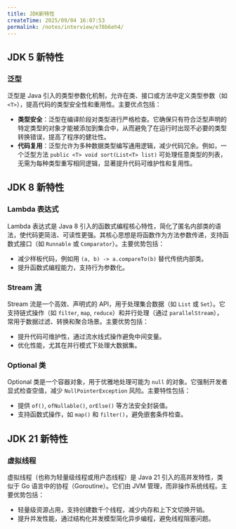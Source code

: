 ```yaml
---
title: JDK新特性
createTime: 2025/09/04 16:07:53
permalink: /notes/interview/e78b6eh4/
---
```

## JDK 5 新特性

### 泛型

泛型是 Java 引入的类型参数化机制，允许在类、接口或方法中定义类型参数（如 `<T>`），提高代码的类型安全性和重用性。主要优点包括：

- **类型安全**：泛型在编译阶段对类型进行严格检查。它确保只有符合泛型声明的特定类型的对象才能被添加到集合中，从而避免了在运行时出现不必要的类型转换错误，提高了程序的健壮性。
- **代码复用**：泛型允许为多种数据类型编写通用逻辑，减少代码冗余。例如，一个泛型方法 `public <T> void sort(List<T> list)` 可处理任意类型的列表，无需为每种类型重写相同逻辑，显著提升代码可维护性和复用性。

## JDK 8 新特性

### Lambda 表达式

Lambda 表达式是 Java 8 引入的函数式编程核心特性，简化了匿名内部类的语法，使代码更简洁、可读性更强。其核心思想是将函数作为方法参数传递，支持函数式接口（如 `Runnable` 或 `Comparator`）。主要优势包括：

- 减少样板代码，例如用 `(a, b) -> a.compareTo(b)` 替代传统内部类。
- 提升函数式编程能力，支持行为参数化。

### Stream 流

Stream 流是一个高效、声明式的 API，用于处理集合数据（如 `List` 或 `Set`）。它支持链式操作（如 `filter`, `map`, `reduce`）和并行处理（通过 `parallelStream`），常用于数据过滤、转换和聚合场景。主要优势包括：

- 提升代码可维护性，通过流水线式操作避免中间变量。
- 优化性能，尤其在并行模式下处理大数据集。

### Optional 类

Optional 类是一个容器对象，用于优雅地处理可能为 `null` 的对象。它强制开发者显式检查空值，减少 `NullPointerException` 风险。主要特性包括：

- 提供 `of()`, `ofNullable()`, `orElse()` 等方法安全封装值。
- 支持函数式操作，如 `map()` 和 `filter()`，避免嵌套条件检查。

## JDK 21 新特性

### 虚拟线程

虚拟线程（也称为轻量级线程或用户态线程）是 Java 21 引入的高并发特性，类似于 Go 语言中的协程（Goroutine）。它们由 JVM 管理，而非操作系统线程。主要优势包括：

- 轻量级资源占用，支持创建数千个线程，减少内存和上下文切换开销。
- 提升并发性能，通过结构化并发模型简化异步编程，避免线程阻塞问题。